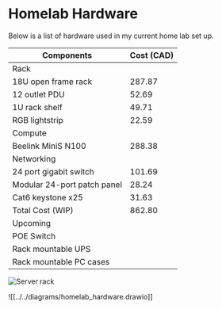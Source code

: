 # Homelab Hardware

Below is a list of hardware used in my current home lab set up.

| Components                  | Cost (CAD) |
|-----------------------------|------------|
| Rack     |      |
| 18U open frame rack         | 287.87     |
| 12 outlet PDU               | 52.69      |
| 1U rack shelf               | 49.71      |
| RGB lightstrip              | 22.59      |
| Compute     |      |
| Beelink MiniS N100          | 288.38     |
| Networking     |      |
| 24 port gigabit switch      | 101.69     |
| Modular 24-port patch panel | 28.24      |
| Cat6 keystone x25           | 31.63      |
| Total Cost (WIP)            | 862.80     |
| Upcoming | |
| POE Switch | |
| Rack mountable UPS | |
| Rack mountable PC cases | |

![Server rack](../../diagrams/homelab_hardware.drawio)

![[../../diagrams/homelab_hardware.drawio]]